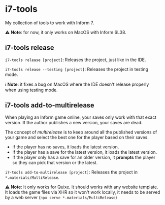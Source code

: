 # i7-tools

My collection of tools to work with Inform 7.

:warning: **Note**: for now, it only works on MacOS with Inform 6L38.

## i7-tools release

`i7-tools release [project]`: Releases the project, just like in the IDE.

`i7-tools release --testing [project]`: Releases the project in testing mode.

:information_source: **Note**: it fixes a bug on MacOS where the IDE doesn't release properly when using testing mode.

## i7-tools add-to-multirelease

When playing an Inform game online, your saves only work with that exact version. If the author publishes a new version, your saves are dead.

The concept of _multirelease_ is to keep around all the published versions of your game and select the best one for the player based on their saves.

- If the player has no saves, it loads the latest version.
- If the player has a save for the latest version, it loads the latest version.
- If the player only has a save for an older version, it **prompts** the player so they can pick that version or the latest.

`i7-tools add-to-multirelease [project]`: Releases the project in `*.materials/MultiRelease`.

:warning: **Note**:
It only works for Quixe. It should works with any website template.
It loads the game files via XHR so it won't work locally, it needs to be served by a web server (`npx serve *.materials/MultiRelease`)
